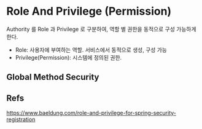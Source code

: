 Role And Privilege (Permission)
===================================

Authority 를  Role 과 Privilege 로 구분하여, 역할 별 권한을 동적으로 구성 가능하게 한다.
- Role: 사용자에 부여하는 역할. 서비스에서 동적으로 생성, 구성 가능
- Privilege(Permission): 시스템에 정의된 권한.



## Global Method Security


## Refs
https://www.baeldung.com/role-and-privilege-for-spring-security-registration

